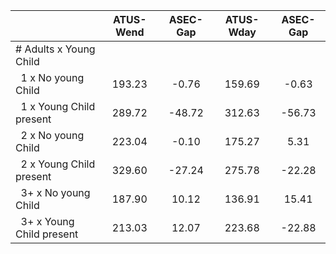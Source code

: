 
|                      |    ATUS-Wend |     ASEC-Gap |    ATUS-Wday |     ASEC-Gap |
| -------------------- | :----------: | :----------: | :----------: | :----------: |
| # Adults x Young Child |              |              |              |              |
| &nbsp;&nbsp;1 x No young Child |       193.23 |        -0.76 |       159.69 |        -0.63 |
| &nbsp;&nbsp;1 x Young Child present |       289.72 |       -48.72 |       312.63 |       -56.73 |
| &nbsp;&nbsp;2 x No young Child |       223.04 |        -0.10 |       175.27 |         5.31 |
| &nbsp;&nbsp;2 x Young Child present |       329.60 |       -27.24 |       275.78 |       -22.28 |
| &nbsp;&nbsp;3+ x No young Child |       187.90 |        10.12 |       136.91 |        15.41 |
| &nbsp;&nbsp;3+ x Young Child present |       213.03 |        12.07 |       223.68 |       -22.88 |

